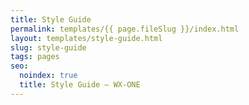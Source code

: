 ```yaml
---
title: Style Guide
permalink: templates/{{ page.fileSlug }}/index.html
layout: templates/style-guide.html
slug: style-guide
tags: pages
seo:
  noindex: true
  title: Style Guide — WX-ONE
---
```



